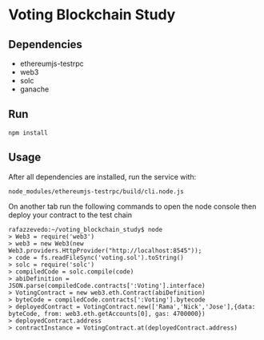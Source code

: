 # Voting Blockchain Study

## Dependencies

* ethereumjs-testrpc 
* web3
* solc
* ganache


## Run

````
npm install 
````

## Usage

After all dependencies are installed, run the service with:

````
node_modules/ethereumjs-testrpc/build/cli.node.js
````


On another tab run the following commands to open the node console then deploy your contract to the test chain

````
rafazzevedo:~/voting_blockchain_study$ node
> Web3 = require('web3')
> web3 = new Web3(new Web3.providers.HttpProvider("http://localhost:8545"));
> code = fs.readFileSync('voting.sol').toString()
> solc = require('solc')
> compiledCode = solc.compile(code)
> abiDefinition = JSON.parse(compiledCode.contracts[':Voting'].interface)
> VotingContract = new web3.eth.Contract(abiDefinition)
> byteCode = compiledCode.contracts[':Voting'].bytecode
> deployedContract = VotingContract.new(['Rama','Nick','Jose'],{data: byteCode, from: web3.eth.getAccounts[0], gas: 4700000})
> deployedContract.address
> contractInstance = VotingContract.at(deployedContract.address)
````
